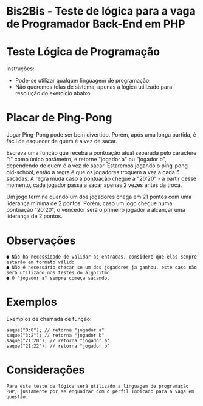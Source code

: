 # Bis2Bis - Teste de lógica para a vaga de Programador Back-End em PHP

# Teste Lógica de Programação

Instruções:
- Pode-se utilizar qualquer linguagem de programação.
- Não queremos telas de sistema, apenas a lógica utilizado para resolução do exercício
abaixo.

# Placar de Ping-Pong

Jogar Ping-Pong pode ser bem divertido. Porém, após uma longa partida, é fácil de esquecer
de quem é a vez de sacar.

Escreva uma função que receba a pontuação atual separada pelo caractere ":" como único
parâmetro, e retorne "jogador a" ou "jogador b", dependendo de quem é a vez de sacar.
Estaremos jogando o ping-pong old-school, então a regra é que os jogadores troquem a vez a
cada 5 sacadas. A regra muda caso a pontuação chegue a "20:20" - a partir desse momento,
cada jogador passa a sacar apenas 2 vezes antes da troca.

Um jogo termina quando um dos jogadores chega em 21 pontos com uma liderança mínima de
2 pontos. Porém, caso um jogo chegue numa pontuação "20:20", o vencedor será o primeiro
jogador a alcançar uma liderança de 2 pontos.

  # Observações
    ● Não há necessidade de validar as entradas, considere que elas sempre estarão em formato válido
    ● Não é necessário checar se um dos jogadores já ganhou, este caso não será utilizado nos testes do algoritmo.
    ● O "jogador a" sempre começa sacando.

# Exemplos
  Exemplos de chamada de função:
  
    saque("0:0"); // retorna "jogador a"
    saque("3:2"); // retorna "jogador b"
    saque("21:20"); // retorna "jogador a"
    saque("21:22"); // retorna "jogador b"
    
# Considerações
 
    Para este teste de lógica será utilizado a linguagem de programação PHP, justamente por se enquadrar com o perfil indicado para a vaga em questão.
  
